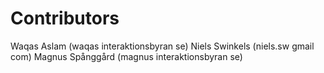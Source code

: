 # Contributors
Waqas Aslam (waqas interaktionsbyran se)
Niels Swinkels (niels.sw gmail com)
Magnus Spånggård (magnus interaktionsbyran se)